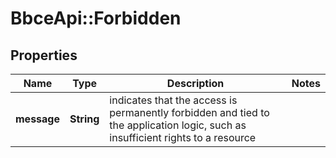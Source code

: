 # BbceApi::Forbidden

## Properties
Name | Type | Description | Notes
------------ | ------------- | ------------- | -------------
**message** | **String** | indicates that the access is permanently forbidden and tied to the application logic, such as insufficient rights to a resource | 

